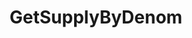 ---
title: GetSupplyByDenom
api:
  file: consensus-client-api.json
  operationId: get_bank-supply-by-denom
hidden: false
---